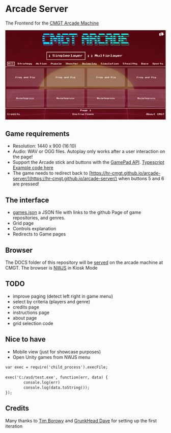 # Arcade Server

The Frontend for the [CMGT Arcade Machine](https://hr-cmgt.github.io/arcade-server/)

![screenshot](./docs/images/screenshot.png)

## Game requirements

- Resolution: 1440 x 900 (16:10)
- Audio: WAV or OGG files. Autoplay only works after a user interaction on the page!
- Support the Arcade stick and buttons with the [GamePad API](https://developer.mozilla.org/en-US/docs/Web/API/Gamepad_API/Using_the_Gamepad_API). [Typescript Example code here](https://github.com/HR-CMGT/arcade-server/dev/joystick.ts)
- The game needs to redirect back to [https://hr-cmgt.github.io/arcade-server/](https://hr-cmgt.github.io/arcade-server/) when buttons 5 and 6 are pressed!

## The interface

- [games.json](./docs/data/games.json) a JSON file with links to the github Page of game repositories, and genres.
- Grid page
- Controls explanation
- Redirects to Game pages

## Browser

The DOCS folder of this repository will be [served](https://hr-cmgt.github.io/arcade-server/) on the arcade machine at CMGT. The browser is
[NWJS](http://docs.nwjs.io/en/latest/For%20Users/Getting%20Started/#get-nwjs) in Kiosk Mode

## TODO

- improve paging (detect left right in game menu)
- select by criteria (players and genre)
- credits page
- instructions page
- about page
- grid selection code

## Nice to have

- Mobile view (just for showcase purposes)
- Open Unity games from NWJS menu
```
var exec = require('child_process').execFile;

exec('C:/asd/test.exe', function(err, data) {  
        console.log(err)
        console.log(data.toString());                       
});
```

## Credits

Many thanks to [Tim Borowy](https://github.com/TimBorowy) and [GrunkHead Dave](https://github.com/Grunkhead) for setting up the first iteration
